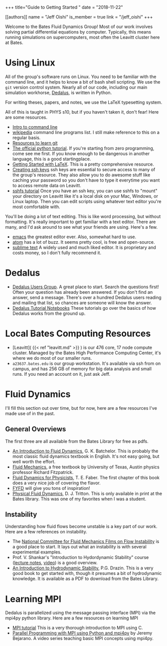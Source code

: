 +++ 
title="Guide to Getting Started " 
date = "2018-11-22"

[[authors]] 
name = "Jeff Oishi" 
is_member = true 
link = "/jeff_oishi" 
+++

Welcome to the Bates Fluid Dynamics Group! Most of our work involves solving partial differential equations by computer. Typically, this means running simulations on supercomputers, most often the Leavitt cluster here at Bates.

# Using Linux  #

All of the group's software runs on Linux. You need to be familiar with the command line, and it helps to know a bit of bash shell scripting. We use the `git` version control system. Nearly all of our code, including our main simulation workhorse, [Dedalus](http://dedalus-project.org/), is written in Python. 

For writing theses, papers, and notes, we use the LaTeX typesetting system. 

All of this is taught in PHYS s10, but if you haven't taken it, don't fear! Here are some resources.

* [Intro to command line](https://snugug.github.io/Intro-Command-Line)
* [wikipedia](https://en.wikipedia.org/wiki/Template:Unix_commands) command line programs list. I still make reference to this on a regular basis.
* [Resources to learn git](https://try.github.io/)
* [The official python tutorial](https://docs.python.org/3/tutorial/index.html). If you're starting from zero programming, come see me first. If you know enough to be dangerous in another language, this is a good startingplace.
* [Getting Started with LaTeX](https://faculty.math.illinois.edu/~hildebr/tex/latex-start.html). This is a pretty comprehensive resource. 
* [Creating ssh keys](https://confluence.atlassian.com/bitbucketserver/creating-ssh-keys-776639788.html) ssh keys are essential to secure access to many of the group's resource. They also allow you to do awesome stuff like caching your password so you don't have to type it everytime you want to access remote data on Leavitt.
* [sshfs tutorial](https://www.digitalocean.com/community/tutorials/how-to-use-sshfs-to-mount-remote-file-systems-over-ssh) Once you have an ssh key, you can use sshfs to "mount" your directory on Leavitt like it's a local disk on your Mac, Windows, or Linux laptop. Then you can edit scripts using whatever text editor you're most comfortable with.

You'll be doing a lot of text editing. This is like word processing, but without formatting. It's really important to get familiar with a text editor. There are many, and I'd ask around to see what your friends are using. Here's a few.

* [emacs](https://www.gnu.org/software/emacs/) the greatest editor ever. Also, somewhat hard to use. 
* [atom](https://atom.io/) has a lot of buzz. It seems pretty cool, is free and open-source. 
* [sublime text](https://www.sublimetext.com/) A widely used and much liked editor. It is proprietary and costs money, so I don't fully recommend it.

# Dedalus #

* [Dedalus Users Group](https://groups.google.com/dedalus-users/). 
A great place to start. Search the questions first! Often your question has already been answered. If you don't find an answer, send a message. There's over a hundred Dedalus users reading and mailing that list, so chances are someone will know the answer. 
* [Dedalus Tutorial Notebooks](https://dedalus-project.readthedocs.io/en/latest/getting_started.html#tutorial-notebooks) These tutorials go over the basics of how Dedalus works from the ground up.

# Local Bates Computing Resources #

* [Leavitt]( {{< ref "leavitt.md" >}} ) is our 476 core, 17 node compute cluster. Managed by the Bates High Performance Computing Center, it's where we do most of our smaller runs.
* `a23637.bates.edu` is our group workstation. It's available via ssh from on campus, and has 256 GB of memory for big data analysis and small runs. If you need an account on it, just ask Jeff.

# Fluid Dynamics #

I'll fill this section out over time, but for now, here are a few resources I've made use of in the past. 

## General Overviews ##
The first three are all available from the Bates Library for free as pdfs. 

* [An Introduction to Fluid Dynamics](http://cbbcat.net/record=b5188293), G. K. Batchelor. This is probably the most classic fluid dynamics textbook in English. It's not easy going, but well worth the effort.
* [Fluid Mechanics](http://farside.ph.utexas.edu/teaching/336L/Fluidhtml/Fluidhtml.html), a free textbook by University of Texas, Austin physics professor Richard Fitzpatrick.
* [Fluid Dynamics for Physicists](http://cbbcat.net/record=b5185188~S19), T. E. Faber. The first chapter of this book does a very nice job of covering the flavor.
* [FYFD](https://fyfluiddynamics.com/) will give you tons of inspiration!
* [Physical Fluid Dynamics](http://cbbcat.net/record=b1816114~S19), D. J. Tritton. This is only available in print at the Bates library. This was one of my favorites when I was a student.

## Instability ##
Understanding how fluid flows become unstable is a key part of our work.  Here are a few references on instability.

* The [National Committee for Fluid Mechanics Films on Flow Instability](https://youtu.be/yutbmcO5g2o) is a good place to start. It lays out what an instability is with several experimental examples. 
* Prof. V. Shankar's "Introduction to Hydordynamic Stability" course ([lecture notes](http://home.iitk.ac.in/~vshankar/files/VShankar_Stability_Intro.pdf), [video](https://www.youtube.com/watch?v=2BafIxhj3F0)) is a good overview.
* [An Introduction to Hydrodynamic Stability](https://cbbcat.net/record=b5188328~S19), P.G. Drazin. This is a very good book to get started with, though it presumes a bit of hydrodynamic knowledge. It is available as a PDF to download from the Bates Library.


# Learning MPI #

Dedalus is parallelized using the message passing interface (MPI) via the mpi4py python library. Here are a few resources on learning MPI

* [MPI tutorial](http://mpitutorial.com/) This is a very thorough introduction to MPI using C. 
* [Parallel Programming with MPI using Python and mpi4py](https://www.youtube.com/playlist?list=PL06051AE8DCFAF4F9) by Jeremy Bejarano. A video series teaching basic MPI concepts using mpi4py.

